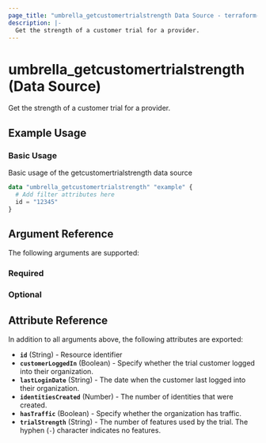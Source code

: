 ```yaml
---
page_title: "umbrella_getcustomertrialstrength Data Source - terraform-provider-umbrella"
description: |-
  Get the strength of a customer trial for a provider.
---
```


# umbrella_getcustomertrialstrength (Data Source)

Get the strength of a customer trial for a provider.

## Example Usage


### Basic Usage

Basic usage of the getcustomertrialstrength data source

```terraform
data "umbrella_getcustomertrialstrength" "example" {
  # Add filter attributes here
  id = "12345"
}
```



## Argument Reference

The following arguments are supported:

### Required



### Optional



## Attribute Reference

In addition to all arguments above, the following attributes are exported:

- **`id`** (String) - Resource identifier
- **`customerLoggedIn`** (Boolean) - Specify whether the trial customer logged into their organization.
- **`lastLoginDate`** (String) - The date when the customer last logged into their organization.
- **`identitiesCreated`** (Number) - The number of identities that were created.
- **`hasTraffic`** (Boolean) - Specify whether the organization has traffic.
- **`trialStrength`** (String) - The number of features used by the trial. The hyphen (`-`) character indicates no features.




